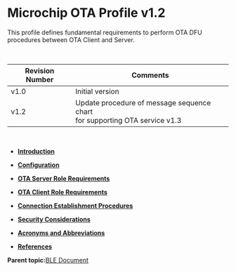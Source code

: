 # Microchip OTA Profile v1.2

This profile defines fundamental requirements to perform OTA DFU<br /> procedures between OTA Client and Server.

<br />

|Revision Number|Comments|
|---------------|--------|
|v1.0|Initial version|
|v1.2|Update procedure of message sequence chart<br /> for supporting OTA service v1.3|

<br />

-   **[Introduction](GUID-5E3D4D30-01FF-450E-856D-7B5F7B91585E.md)**  

-   **[Configuration](GUID-5FBAF639-F6DA-4A3C-BCC1-70EAC76AA65F.md)**  

-   **[OTA Server Role Requirements](GUID-DED439C8-C87E-46CC-97A4-4161BF292ECC.md)**  

-   **[OTA Client Role Requirements](GUID-B2F97739-5023-45D6-9D0C-B935040A232B.md)**  

-   **[Connection Establishment Procedures](GUID-6E0A284B-75C5-4CBB-9F0C-3AB355A43705.md)**  

-   **[Security Considerations](GUID-CF8ACEE4-3047-44D4-AD1F-CAC8D5CDFBA9.md)**  

-   **[Acronyms and Abbreviations](GUID-6BAEC72A-3B90-4224-8BA7-65CD9D51E63B.md)**  

-   **[References](GUID-6B274602-B628-48D8-9345-D483824E66AC.md)**  


**Parent topic:**[BLE Document](GUID-BDEB1D88-52CC-42E2-AA49-89B9BA4DBDAE.md)

